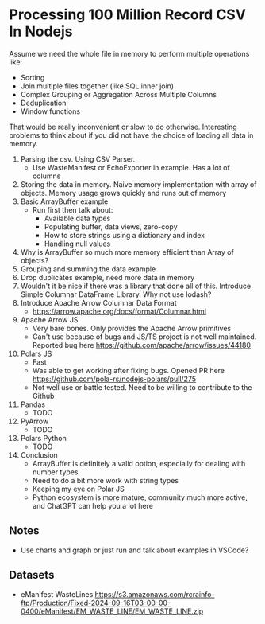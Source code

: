 # Processing 100 Million Record CSV In Nodejs

Assume we need the whole file in memory to perform multiple operations like:
- Sorting
- Join multiple files together (like SQL inner join)
- Complex Grouping or Aggregation Across Multiple Columns
- Deduplication
- Window functions

That would be really inconvenient or slow to do otherwise.
Interesting problems to think about if you did not have the choice of loading all data in memory.

1. Parsing the csv. Using CSV Parser.
    - Use WasteManifest or EchoExporter in example. Has a lot of columns
2. Storing the data in memory. Naive memory implementation with array of objects. Memory usage grows quickly and runs out of memory
4. Basic ArrayBuffer example
    - Run first then talk about:
        - Available data types
        - Populating buffer, data views, zero-copy
        - How to store strings using a dictionary and index
        - Handling null values
5. Why is ArrayBuffer so much more memory efficient than Array of objects?
6. Grouping and summing the data example
7. Drop duplicates example, need more data in memory
8. Wouldn't it be nice if there was a library that done all of this. Introduce Simple Columnar DataFrame Library. Why not use lodash?
9. Introduce Apache Arrow Columnar Data Format
    - https://arrow.apache.org/docs/format/Columnar.html
10. Apache Arrow JS
    - Very bare bones. Only provides the Apache Arrow primitives
    - Can't use because of bugs and JS/TS project is not well maintained. Reported bug here https://github.com/apache/arrow/issues/44180
11. Polars JS
    - Fast
    - Was able to get working after fixing bugs. Opened PR here https://github.com/pola-rs/nodejs-polars/pull/275
    - Not well use or battle tested. Need to be willing to contribute to the Github
12. Pandas
    - TODO
13. PyArrow
    - TODO
14. Polars Python
    - TODO
15. Conclusion
    - ArrayBuffer is definitely a valid option, especially for dealing with number types
    - Need to do a bit more work with string types
    - Keeping my eye on Polar JS
    - Python ecosystem is more mature, community much more active, and ChatGPT can help you a lot here

## Notes
- Use charts and graph or just run and talk about examples in VSCode?


## Datasets
- eManifest WasteLines https://s3.amazonaws.com/rcrainfo-ftp/Production/Fixed-2024-09-16T03-00-00-0400/eManifest/EM_WASTE_LINE/EM_WASTE_LINE.zip
